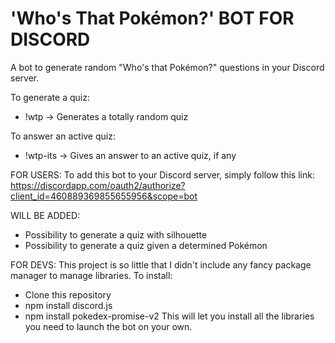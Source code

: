 # 'Who's That Pokémon?' BOT FOR DISCORD
A bot to generate random "Who's that Pokémon?" questions in your Discord server.

To generate a quiz:
- !wtp -> Generates a totally random quiz

To answer an active quiz:
- !wtp-its <poke-name> -> Gives an answer to an active quiz, if any

FOR USERS:
To add this bot to your Discord server, simply follow this link:
https://discordapp.com/oauth2/authorize?client_id=460889369855655956&scope=bot

WILL BE ADDED:
- Possibility to generate a quiz with silhouette
- Possibility to generate a quiz given a determined Pokémon

FOR DEVS:
This project is so little that I didn't include any fancy package manager to manage libraries.
To install:
- Clone this repository
- npm install discord.js
- npm install pokedex-promise-v2
This will let you install all the libraries you need to launch the bot on your own.
